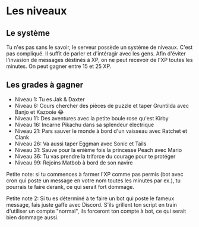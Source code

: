 # Les niveaux
## Le système
Tu n'es pas sans le savoir, le serveur possède un système de niveaux. C'est pas compliqué. Il suffit de parler et d'intéragir avec les gens. Afin d'éviter l'invasion de messages déstinés à XP, on ne peut recevoir de l'XP toutes les minutes. On peut gagner entre 15 et 25 XP.

## Les grades à gagner
- Niveau 1: Tu es Jak & Daxter
- Niveau 6: Cours chercher des pièces de puzzle et taper Gruntilda avec Banjo et Kazooie :joy:
- Niveau 11: Des aventures avec la petite boule rose qu'est Kirby
- Niveau 16: Incarne Pikachu dans sa splendeur électrique
- Niveau 21: Pars sauver le monde à bord d'un vaisseau avec Ratchet et Clank
- Niveau 26: Va aussi taper Eggman avec Sonic et Tails
- Niveau 31: Sauve pour la enième fois la princesse Peach avec Mario
- Niveau 36: Tu vas prendre la triforce du courage pour te protéger
- Niveau 99: Rejoins Matbob à bord de son navire

Petite note: si tu commences à farmer l'XP comme pas permis (bot avec cron qui poste un message en votre nom toutes les minutes par ex.), tu pourrais te faire derank, ce qui serait fort dommage.

Petite note 2: Si tu es déterminé à te faire un bot qui poste le fameux message, fais juste gaffe avec Discord. S'ils grillent ton script en train d'utiliser un compte "normal", ils forceront ton compte à bot, ce qui serait bien dommage aussi.
